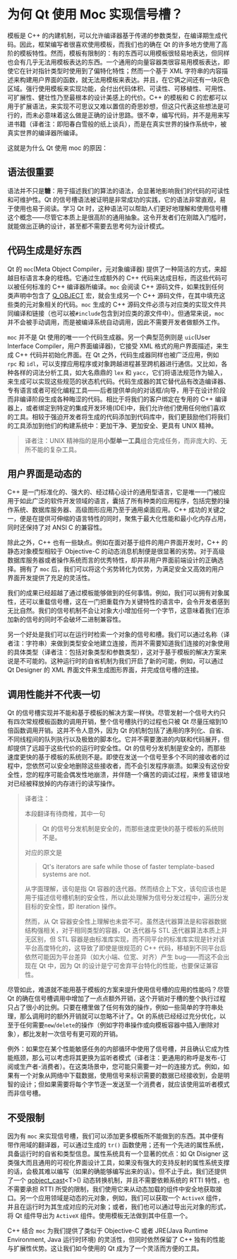 # 为何 Qt 使用 Moc 实现信号槽？

模板是 C++ 的内建机制，可以允许编译器基于传递的参数类型，在编译期生成代码。因此，框架编写者很喜欢使用模板，而我们也的确在 Qt 的许多地方使用了高阶的模板特性。然而，模板有限制的：有的东西可以用模板很轻易地表达，但同样也会有几乎无法用模板表达的东西。一个通用的向量容器类很容易用模板表达，即使它在针对指针类型时使用到了偏特化特性；然而一个基于 XML 字符串的内容描述来构建用户界面的函数，就无法用模板来表达。并且，在它俩之间还有一块灰色区域。强行使用模板来实现功能，会付出代码体积、可读性、可移植性、可用性、可扩展性、健壮性乃至最根本的设计美感上的代价。C++ 的模板和 C 的宏都可以用于扩展语法，来实现不可思议又难以置信的奇思妙想，但这只代表这些想法是可行的，而未必意味着这么做是正确的设计思路。很不幸，编写代码，并不是用来写进书籍（译者注：即阳春白雪般的纸上谈兵），而是在真实世界的操作系统中，被真实世界的编译器所编译。

这就是为什么 Qt 使用 moc 的原因：



## 语法很重要

语法并不只是**糖**：用于描述我们的算法的语法，会显著地影响我们的代码的可读性和可维护性。Qt 的信号槽语法被证明是非常成功的实践，它的语法非常直观，易于使用也易于阅读。学习 Qt 时，这种语法可以帮助人们更好地理解和使用信号槽这个概念——尽管它本质上是很高阶的通用抽象。这令开发者们在刚踏入门槛时，就能做出正确的设计，甚至都不需要去思考何为设计模式。



## 代码生成是好东西

Qt 的 `moc`(Meta Object Compiler，元对象编译器) 提供了一种简洁的方式，来超越目标语言本身的桎梏。它通过生成额外的 C++ 代码来达成目标，而这些代码可以被任何标准的 C++ 编译器所编译。`moc` 会阅读 C++ 源码文件，如果找到任何类声明中包含了 [Q_OBJECT](../../O/QObject/QObject.md#Q_OBJECT) 宏，就会生成另一个 C++ 源码文件，在其中填充这些类的元对象相关的代码。`moc` 生成的 C++ 源码文件必须与对应类的实现文件共同编译和链接（也可以被`#include`包含到对应类的源文件中）。但通常来说，`moc` 并不会被手动调用，而是被编译系统自动调用，因此不需要开发者做额外工作。

`moc` 并不是 Qt 使用的唯一一个代码生成器。另一个典型范例则是 `uic`(User Interface Compiler，用户界面编译器)，它接受 XML 格式的用户界面描述，来生成 C++ 代码并初始化界面。在 Qt 之外，代码生成器同样也被广泛应用，例如 `rpc` 和 `idl`，可以支撑应用程序或对象跨越进程甚至跨机器进行通信。又比如，各种各样的词法分析工具，如大名鼎鼎的 `lex` 和 `yacc`，它们将语法规范作为输入，来生成可以实现这些规范的状态机代码。代码生成器的其它替代品有改造编译器、专有语言或者可视化编程工具——后者提供单向的对话框/向导，用于在设计阶段而非编译阶段生成各种晦涩的代码。相比于将我们的客户绑定在专用的 C++ 编译器上，或者绑定到特定的集成开发环境(IDE)中，我们允许他们使用任何他们喜欢的工具。相较于强迫开发者将生成的代码添加到代码库中，我们更鼓励他们将我们的工具添加到他们的构建系统中：更加干净、更加安全、更具有 UNIX 精神。

> 译者注：UNIX 精神指的是用**小型单一工具**组合完成任务，而非庞大的、无所不能的复杂工具。



## 用户界面是动态的

C++ 是一门标准化的、强大的、经过精心设计的通用型语言，它是唯一一门被应用于如此广泛的软件开发领域的语言，囊括了所有种类的应用程序，包括完整的操作系统、数据库服务器、高级图形应用乃至于通用桌面应用。C++ 成功的关键之一，便是在提供可伸缩的语言特性的同时，聚焦于最大化性能和最小化内存占用，同时还保持了对 ANSI C 的兼容性。

除此之外，C++ 也有一些缺点。例如在面对基于组件的用户界面开发时，C++ 的静态对象模型相较于 Objective-C 的动态消息机制便是很显著的劣势。对于高级数据库服务器或者操作系统而言的优秀特性，却并非用户界面前端设计的正确选择。拥有了 `moc` 后，我们可以将这个劣势转化为优势，为满足安全又高效的用户界面开发提供了充足的灵活性。

我们的成果已经超越了通过模板能够做到的任何事情。例如，我们可以拥有对象属性，还可以重载信号槽，这在一门把重载作为关键特性的语言中，会令开发者感到无比自然。我们的信号机制不会让对象大小增加任何一个字节，这意味着我们在添加新的信号的同时不会破坏二进制兼容性。

另一个好处是我们可以在运行时检索一个对象的信号和槽。我们可以通过名称（译者注：字符串）来做到类型安全地建立连接，而并不需要知道我们连接的对象使用的具体类型（译者注：包括对象类型和参数类型），这对于基于模板的解决方案来说是不可能的。这种运行时的自省机制为我们开启了新的可能，例如，可以通过 Qt Designer 的 XML 界面文件来生成图形界面，并完成信号槽的连接。



## 调用性能并不代表一切

Qt 的信号槽实现并不能和基于模板的解决方案一样快。尽管发射一个信号大约只有四次常规模板函数的调用开销，整个信号槽执行的过程也只被 Qt 尽量压缩到10倍函数调用开销。这并不令人意外，因为 Qt 的机制包括了通用的序列化、自省、不同线程间的队列执行以及极致的脚本化。它并不需要激进的内联和代码展开，但却提供了远超于这些代价的运行时安全性。Qt 的信号分发机制是安全的，而那些速度更快的基于模板的系统则不是。即使在发送一个信号至多个不同的接收者的过程中，您依然可以安全地删除这些接收者，而不会引发程序崩溃。如果没有这份安全性，您的程序可能会偶发性地崩溃，并伴随一个痛苦的调试过程，来修复错误地对已经被释放掉的内存进行的读写操作。

> 译者注：
>
> 本段翻译有待商榷，其中一句
>
> > Qt 的信号分发机制是安全的，而那些速度更快的基于模板的系统则不是。
>
> 对应的原文是
>
> > Qt's iterators are safe while those of faster template-based systems are not.
>
> 从字面理解，该句是指 Qt 容器的迭代器。然而结合上下文，该句应该也是用于描述信号槽机制的安全性，所以此处理解为信号分发过程中，遍历分发目标的安全性，即 iteration 操作。
>
> 然而，从 Qt 容器安全性上理解也未尝不可。虽然迭代器算法是和容器数据结构强相关，对于相同类型的容器，Qt 迭代器与 STL 迭代器算法本质上并无区别，但 STL 容器是由标准库实现，而不同平台的标准库实现是针对该平台高度特化的，这导致了即使是很规范的 C++ 代码，移植到不同平台后依然可能因为平台差异（如大小端、位宽、对齐）产生 bug——而这不会出现在 Qt 中，因为 Qt 的设计是宁可舍弃平台特化的性能，也要保证兼容性。

尽管如此，难道就不能用基于模板的方案来提升使用信号槽的应用的性能吗？尽管 Qt 的确在信号槽调用中增加了一点点额外开销，这个开销对于槽的整个执行过程只占了很小的比例。只要在槽里做了任何有效的操作，例如一些简单的字符串处理，那么调用时的额外开销就可以忽略不计了。Qt 的系统已经经过充分优化，以至于任何需要`new`/`delete`的操作（例如字符串操作或向模板容器中插入/删除对象），都比发射一次信号有更可观的开销。

例外：如果您在某个性能敏感任务的内部循环中使用了信号槽，并且确认它成为性能瓶颈，那么可以考虑将其更换为监听者模式（译者注：更通用的称呼是发布-订阅或生产者-消费者）。在这类场景中，您可能只需要一对一的连接方式。例如，如果有一个对象从网络中下载数据，使用信号来标识需要的数据已经接收到，会是明智的设计；但如果需要将每个字节逐一发送至一个消费者，就应该使用监听者模式而非信号槽。



## 不受限制

因为有 `moc` 来实现信号槽，我们可以添加更多模板所不能做到的东西。其中便有带作用域的翻译器，可以通过生成的 `tr()` 函数使用；还有一个先进的属性系统，具备运行时的自省和类型信息。属性系统具有一个显著的优点：如 Qt Disigner 这类强大而且通用的可视化界面设计工具，如果没有强大的支持反射的属性系统支撑的话，会极其难以编写（如果的确能够编写出来的话）。但不止于此，我们还提供了一个 [qobject_cast](../../O/QObject/QObject.md#template-typename-t-t-qobject_castqobject-object)\<T>() 动态转换机制，并且不需要依赖系统的 RTTI 特性，也不需要承担 RTTI 所受的限制，我们使用它来从动态加载的组件中安全地获取接口。另一个应用领域是动态的元对象，例如，我们可以获取一个 `ActiveX` 组件，并且在运行时为其生成对应的元对象；或者，我们也可以通过导出元对象的形式，将 Qt 组件导出为 `ActiveX` 组件。使用模板无法做到其中任意一个。

C++ 结合 `moc` 为我们提供了类似于 Objective-C 或者 JRE(Java Runtime Environment, Java 运行时环境) 的灵活性，但同时依然保留了 C++ 独有的性能与扩展性优势。这让我们如今使用的 Qt 成为了一个灵活而方便的工具。
